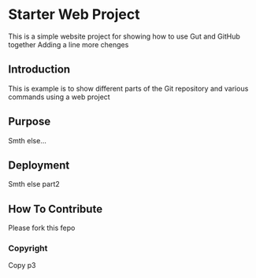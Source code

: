 # Starter Web Project

This is a simple website project for showing how to use Gut and GitHub together Adding a line
more chenges

## Introduction

This is example is to show different parts of the Git repository and various commands using a web project

## Purpose

Smth else...

## Deployment

Smth else part2 

## How To Contribute

Please fork this fepo

### Copyright

Copy p3